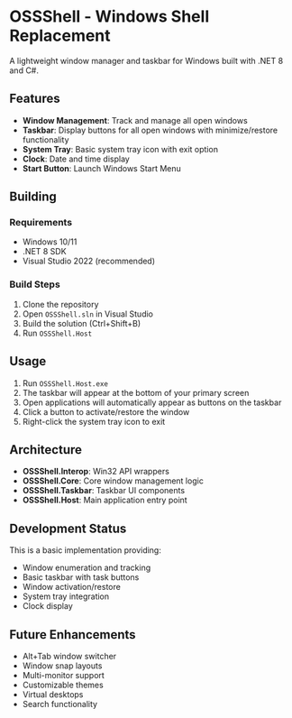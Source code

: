 # OSSShell - Windows Shell Replacement

A lightweight window manager and taskbar for Windows built with .NET 8 and C#.

## Features

- **Window Management**: Track and manage all open windows
- **Taskbar**: Display buttons for all open windows with minimize/restore functionality
- **System Tray**: Basic system tray icon with exit option
- **Clock**: Date and time display
- **Start Button**: Launch Windows Start Menu

## Building

### Requirements
- Windows 10/11
- .NET 8 SDK
- Visual Studio 2022 (recommended)

### Build Steps
1. Clone the repository
2. Open `OSSShell.sln` in Visual Studio
3. Build the solution (Ctrl+Shift+B)
4. Run `OSSShell.Host`

## Usage

1. Run `OSSShell.Host.exe`
2. The taskbar will appear at the bottom of your primary screen
3. Open applications will automatically appear as buttons on the taskbar
4. Click a button to activate/restore the window
5. Right-click the system tray icon to exit

## Architecture

- **OSSShell.Interop**: Win32 API wrappers
- **OSSShell.Core**: Core window management logic
- **OSSShell.Taskbar**: Taskbar UI components
- **OSSShell.Host**: Main application entry point

## Development Status

This is a basic implementation providing:
- Window enumeration and tracking
- Basic taskbar with task buttons
- Window activation/restore
- System tray integration
- Clock display

## Future Enhancements

- Alt+Tab window switcher
- Window snap layouts
- Multi-monitor support
- Customizable themes
- Virtual desktops
- Search functionality